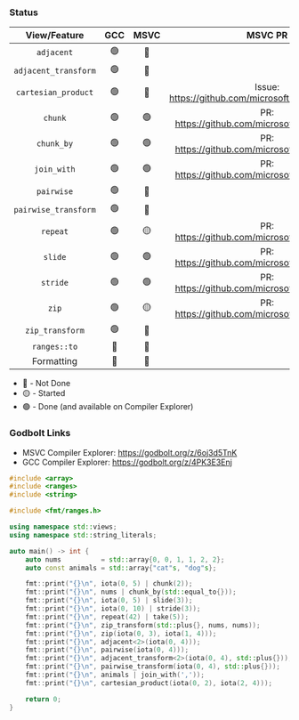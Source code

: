 ### Status

|View/Feature|GCC|MSVC|MSVC PR|
|:-:|:-:|:-:|:-:|
|`adjacent`|:green_circle:|:red_circle:|
|`adjacent_transform`|:green_circle:|:red_circle:|
|`cartesian_product`|:green_circle:|:red_circle: |Issue: https://github.com/microsoft/STL/issues/2923|
|`chunk`|:green_circle:|:green_circle:| PR: https://github.com/microsoft/STL/pull/2685|
|`chunk_by`|:green_circle:|:green_circle:| PR: https://github.com/microsoft/STL/pull/2565
|`join_with`|:green_circle:|:green_circle: | PR: https://github.com/microsoft/STL/pull/2619|
|`pairwise`|:green_circle:|:red_circle:
|`pairwise_transform`|:green_circle:|:red_circle:
|`repeat`|:green_circle:|:yellow_circle: |PR: https://github.com/microsoft/STL/pull/3142|
|`slide`|:green_circle:|:green_circle:| PR: https://github.com/microsoft/STL/pull/2670 |
|`stride`|:green_circle:|:green_circle: | PR: https://github.com/microsoft/STL/pull/2981|
|`zip`|:green_circle:|:yellow_circle: | PR: https://github.com/microsoft/STL/pull/3035|
|`zip_transform`|:green_circle:|:red_circle:| 
|`ranges::to`|:red_circle:|:red_circle:|
|Formatting|:red_circle:|:red_circle:|

* 🔴 - Not Done
* 🟡 - Started
* 🟢 - Done (and available on Compiler Explorer)

### Godbolt Links
* MSVC Compiler Explorer: https://godbolt.org/z/6oj3d5TnK
* GCC Compiler Explorer: https://godbolt.org/z/4PK3E3Enj

```cpp
#include <array>
#include <ranges>
#include <string>

#include <fmt/ranges.h>

using namespace std::views;
using namespace std::string_literals;

auto main() -> int {
    auto nums          = std::array{0, 0, 1, 1, 2, 2};
    auto const animals = std::array{"cat"s, "dog"s};

    fmt::print("{}\n", iota(0, 5) | chunk(2));                          // [[0, 1], [2, 3], [4]]
    fmt::print("{}\n", nums | chunk_by(std::equal_to{}));               // [[0, 0], [1, 1], [2, 2]]
    fmt::print("{}\n", iota(0, 5) | slide(3));                          // [[0, 1, 2], [1, 2, 3], [2, 3, 4]]
    fmt::print("{}\n", iota(0, 10) | stride(3));                        // [0, 3, 6, 9]
    fmt::print("{}\n", repeat(42) | take(5));                           // [42, 42, 42, 42, 42]
    fmt::print("{}\n", zip_transform(std::plus{}, nums, nums));         // [0, 0, 2, 2, 4, 4]
    fmt::print("{}\n", zip(iota(0, 3), iota(1, 4)));                    // [(0, 1), (1, 2), (2, 3)]
    fmt::print("{}\n", adjacent<2>(iota(0, 4)));                        // [(0, 1), (1, 2), (2, 3)]
    fmt::print("{}\n", pairwise(iota(0, 4)));                           // [(0, 1), (1, 2), (2, 3)]
    fmt::print("{}\n", adjacent_transform<2>(iota(0, 4), std::plus{})); // [1, 3, 5]
    fmt::print("{}\n", pairwise_transform(iota(0, 4), std::plus{}));    // [1, 3, 5]
    fmt::print("{}\n", animals | join_with(','));                       // ['c', 'a', 't', ',', 'd', 'o', 'g']
    fmt::print("{}\n", cartesian_product(iota(0, 2), iota(2, 4)));      // [(0, 2), (0, 3), (1, 2), (1, 3)]

    return 0;
}
```
